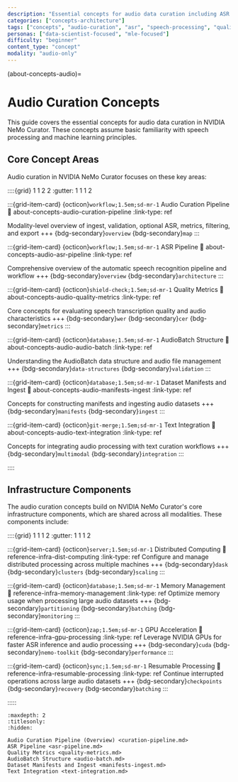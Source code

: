 ```yaml
---
description: "Essential concepts for audio data curation including ASR inference, quality assessment, and speech processing workflows"
categories: ["concepts-architecture"]
tags: ["concepts", "audio-curation", "asr", "speech-processing", "quality-metrics"]
personas: ["data-scientist-focused", "mle-focused"]
difficulty: "beginner"
content_type: "concept"
modality: "audio-only"
---
```


(about-concepts-audio)=

# Audio Curation Concepts

This guide covers the essential concepts for audio data curation in NVIDIA NeMo Curator. These concepts assume basic familiarity with speech processing and machine learning principles.

## Core Concept Areas

Audio curation in NVIDIA NeMo Curator focuses on these key areas:

::::{grid} 1 1 2 2
:gutter: 1 1 1 2

:::{grid-item-card} {octicon}`workflow;1.5em;sd-mr-1` Audio Curation Pipeline
:link: about-concepts-audio-curation-pipeline
:link-type: ref

Modality-level overview of ingest, validation, optional ASR, metrics, filtering, and export
+++
{bdg-secondary}`overview` {bdg-secondary}`map`
:::

:::{grid-item-card} {octicon}`workflow;1.5em;sd-mr-1` ASR Pipeline
:link: about-concepts-audio-asr-pipeline
:link-type: ref

Comprehensive overview of the automatic speech recognition pipeline and workflow
+++
{bdg-secondary}`overview` {bdg-secondary}`architecture`
:::

:::{grid-item-card} {octicon}`shield-check;1.5em;sd-mr-1` Quality Metrics
:link: about-concepts-audio-quality-metrics
:link-type: ref

Core concepts for evaluating speech transcription quality and audio characteristics
+++
{bdg-secondary}`wer` {bdg-secondary}`cer` {bdg-secondary}`metrics`
:::

:::{grid-item-card} {octicon}`database;1.5em;sd-mr-1` AudioBatch Structure
:link: about-concepts-audio-audio-batch
:link-type: ref

Understanding the AudioBatch data structure and audio file management
+++
{bdg-secondary}`data-structures` {bdg-secondary}`validation`
:::

:::{grid-item-card} {octicon}`database;1.5em;sd-mr-1` Dataset Manifests and Ingest
:link: about-concepts-audio-manifests-ingest
:link-type: ref

Concepts for constructing manifests and ingesting audio datasets
+++
{bdg-secondary}`manifests` {bdg-secondary}`ingest`
:::

:::{grid-item-card} {octicon}`git-merge;1.5em;sd-mr-1` Text Integration
:link: about-concepts-audio-text-integration
:link-type: ref

Concepts for integrating audio processing with text curation workflows
+++
{bdg-secondary}`multimodal` {bdg-secondary}`integration`
:::

::::

## Infrastructure Components

The audio curation concepts build on NVIDIA NeMo Curator's core infrastructure components, which are shared across all modalities. These components include:

::::{grid} 1 1 1 2
:gutter: 1 1 1 2

:::{grid-item-card} {octicon}`server;1.5em;sd-mr-1` Distributed Computing
:link: reference-infra-dist-computing
:link-type: ref
Configure and manage distributed processing across multiple machines
+++
{bdg-secondary}`dask`
{bdg-secondary}`clusters`
{bdg-secondary}`scaling`
:::

:::{grid-item-card} {octicon}`database;1.5em;sd-mr-1` Memory Management
:link: reference-infra-memory-management
:link-type: ref
Optimize memory usage when processing large audio datasets
+++
{bdg-secondary}`partitioning`
{bdg-secondary}`batching`
{bdg-secondary}`monitoring`
:::

:::{grid-item-card} {octicon}`zap;1.5em;sd-mr-1` GPU Acceleration
:link: reference-infra-gpu-processing
:link-type: ref
Leverage NVIDIA GPUs for faster ASR inference and audio processing
+++
{bdg-secondary}`cuda`
{bdg-secondary}`nemo-toolkit`
{bdg-secondary}`performance`
:::

:::{grid-item-card} {octicon}`sync;1.5em;sd-mr-1` Resumable Processing
:link: reference-infra-resumable-processing
:link-type: ref
Continue interrupted operations across large audio datasets
+++
{bdg-secondary}`checkpoints`
{bdg-secondary}`recovery`
{bdg-secondary}`batching`
:::

:::::

```{toctree}
:maxdepth: 2
:titlesonly:
:hidden:

Audio Curation Pipeline (Overview) <curation-pipeline.md>
ASR Pipeline <asr-pipeline.md>
Quality Metrics <quality-metrics.md>
AudioBatch Structure <audio-batch.md>
Dataset Manifests and Ingest <manifests-ingest.md>
Text Integration <text-integration.md>
```
